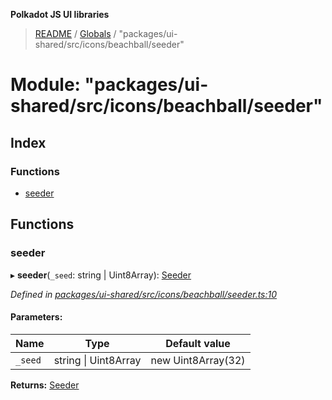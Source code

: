**Polkadot JS UI libraries**

> [README](../README.md) / [Globals](../globals.md) / "packages/ui-shared/src/icons/beachball/seeder"

# Module: "packages/ui-shared/src/icons/beachball/seeder"

## Index

### Functions

* [seeder](_packages_ui_shared_src_icons_beachball_seeder_.md#seeder)

## Functions

### seeder

▸ **seeder**(`_seed`: string \| Uint8Array): [Seeder](_packages_ui_shared_src_icons_beachball_types_.md#seeder)

*Defined in [packages/ui-shared/src/icons/beachball/seeder.ts:10](https://github.com/polkadot-js/ui/blob/1833b1a2/packages/ui-shared/src/icons/beachball/seeder.ts#L10)*

#### Parameters:

Name | Type | Default value |
------ | ------ | ------ |
`_seed` | string \| Uint8Array | new Uint8Array(32) |

**Returns:** [Seeder](_packages_ui_shared_src_icons_beachball_types_.md#seeder)
